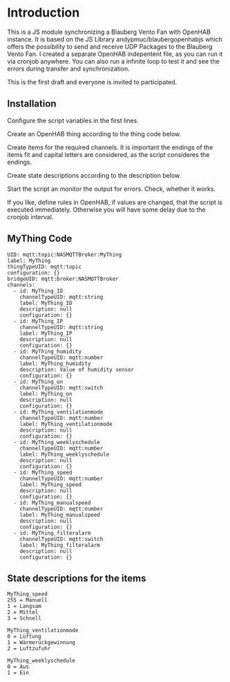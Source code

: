 # Introduction

This is a JS module synchronizing a Blauberg Vento Fan with OpenHAB instance. It is based on the JS Library andypmuc/blaubergopenhabjs which offers the possibility to send and receive UDP Packages to the Blauberg Vento Fan. I created a separate OpenHAB indepentent file, as you can run it via cronjob anywhere. You can also run a infinite loop to test it and see the errors during transfer and synchronization.

This is the first draft and everyone is invited to participated.

## Installation

Configure the script variables in the first lines.

Create an OpenHAB thing according to the thing code below.

Create items for the required channels. It is important the endings of the items fit and capital letters are considered, as the script consideres the endings.

Create state descriptions according to the description below.

Start the script an monitor the output for errors. Check, whether it works.

If you like, define rules in OpenHAB, if values are changed, that the script is executed immediately. Otherwise you will have some delay due to the cronjob interval.

## MyThing Code

```
UID: mqtt:topic:NASMQTTBroker:MyThing
label: MyThing
thingTypeUID: mqtt:topic
configuration: {}
bridgeUID: mqtt:broker:NASMQTTBroker
channels:
  - id: MyThing_ID
    channelTypeUID: mqtt:string
    label: MyThing_ID
    description: null
    configuration: {}
  - id: MyThing_IP
    channelTypeUID: mqtt:string
    label: MyThing_IP
    description: null
    configuration: {}
  - id: MyThing_humidity
    channelTypeUID: mqtt:number
    label: MyThing_humidity
    description: Value of humidity sensor
    configuration: {}
  - id: MyThing_on
    channelTypeUID: mqtt:switch
    label: MyThing_on
    description: null
    configuration: {}
  - id: MyThing_ventilationmode
    channelTypeUID: mqtt:number
    label: MyThing_ventilationmode
    description: null
    configuration: {}
  - id: MyThing_weeklyschedule
    channelTypeUID: mqtt:number
    label: MyThing_weeklyschedule
    description: null
    configuration: {}
  - id: MyThing_speed
    channelTypeUID: mqtt:number
    label: MyThing_speed
    description: null
    configuration: {}
  - id: MyThing_manualspeed
    channelTypeUID: mqtt:number
    label: MyThing_manualspeed
    description: null
    configuration: {}
  - id: MyThing_filteralarm
    channelTypeUID: mqtt:switch
    label: MyThing_filteralarm
    description: null
    configuration: {}
```

## State descriptions for the items

```
MyThing_speed
255 = Manuell
1 = Langsam
2 = Mittel
3 = Schnell

MyThing_ventilationmode
0 = Lüftung
1 = Wärmerückgewinnung
2 = Luftzufuhr

MyThing_weeklyschedule
0 = Aus
1 = Ein

```